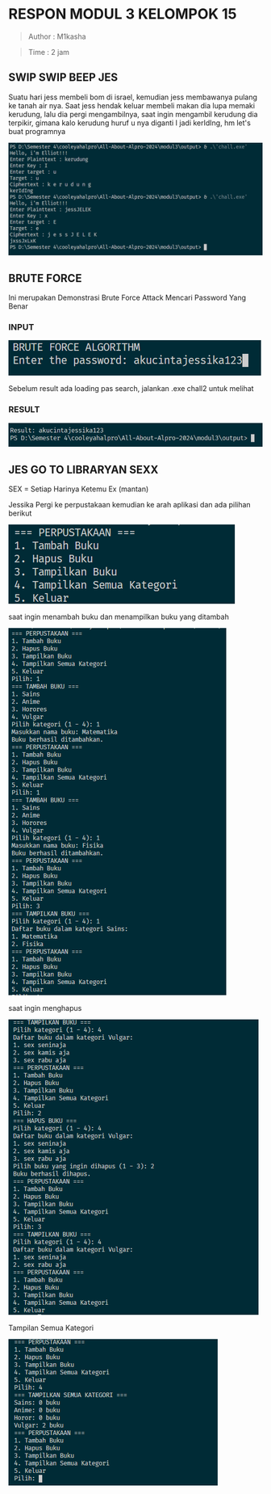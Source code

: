 # RESPON MODUL 3 KELOMPOK 15

> Author : M1kasha

> Time : 2 jam

## SWIP SWIP BEEP JES
Suatu hari jess membeli bom di israel, kemudian jess membawanya pulang ke tanah air nya. Saat jess hendak keluar membeli makan dia lupa memaki kerudung, lalu dia pergi mengambilnya, saat ingin mengambil kerudung dia terpikir, gimana kalo kerudung huruf u nya diganti I jadi kerIdIng, hm let's buat programnya

![alt text](image.png)


## BRUTE FORCE
Ini merupakan Demonstrasi Brute Force Attack Mencari Password Yang Benar

### INPUT
![alt text](image-1.png)


Sebelum result ada loading pas search, jalankan .exe chall2 untuk melihat

### RESULT
![alt text](image-2.png)

## JES GO TO LIBRARYAN SEXX

SEX = Setiap Harinya Ketemu Ex (mantan)

Jessika Pergi ke perpustakaan kemudian ke arah aplikasi dan ada pilihan berikut

![alt text](image-3.png)

saat ingin menambah buku dan menampilkan buku yang ditambah

![alt text](image-4.png)

saat ingin menghapus

![alt text](image-5.png)

Tampilan Semua Kategori

![alt text](image-6.png)